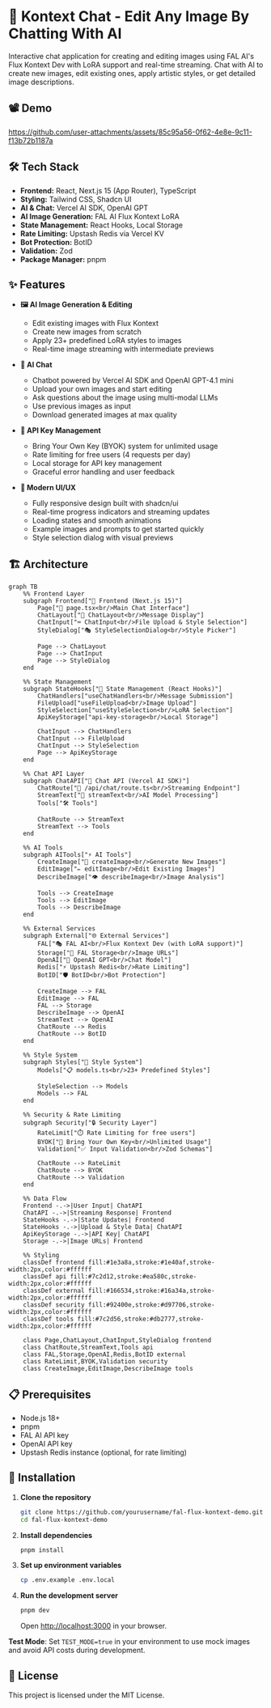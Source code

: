 # 🎨 Kontext Chat - Edit Any Image By Chatting With AI

Interactive chat application for creating and editing images using FAL AI's Flux Kontext Dev with LoRA support and real-time streaming. Chat with AI to create new images, edit existing ones, apply artistic styles, or get detailed image descriptions.

## 📽️ Demo

https://github.com/user-attachments/assets/85c95a56-0f62-4e8e-9c11-f13b72b1187a

## 🛠️ Tech Stack

- **Frontend:** React, Next.js 15 (App Router), TypeScript
- **Styling:** Tailwind CSS, Shadcn UI
- **AI & Chat:** Vercel AI SDK, OpenAI GPT
- **AI Image Generation:** FAL AI Flux Kontext LoRA
- **State Management:** React Hooks, Local Storage
- **Rate Limiting:** Upstash Redis via Vercel KV
- **Bot Protection:** BotID
- **Validation:** Zod
- **Package Manager:** pnpm

## ✨ Features

- **🖼️ AI Image Generation & Editing**
  - Edit existing images with Flux Kontext
  - Create new images from scratch
  - Apply 23+ predefined LoRA styles to images
  - Real-time image streaming with intermediate previews

- **💬 AI Chat**
  - Chatbot powered by Vercel AI SDK and OpenAI GPT-4.1 mini
  - Upload your own images and start editing
  - Ask questions about the image using multi-modal LLMs
  - Use previous images as input
  - Download generated images at max quality

- **🔑 API Key Management**
  - Bring Your Own Key (BYOK) system for unlimited usage
  - Rate limiting for free users (4 requests per day)
  - Local storage for API key management
  - Graceful error handling and user feedback

- **🎯 Modern UI/UX**
  - Fully responsive design built with shadcn/ui
  - Real-time progress indicators and streaming updates
  - Loading states and smooth animations
  - Example images and prompts to get started quickly
  - Style selection dialog with visual previews

## 🏗️ Architecture

```mermaid
graph TB
    %% Frontend Layer
    subgraph Frontend["🎨 Frontend (Next.js 15)"]
        Page["📱 page.tsx<br/>Main Chat Interface"]
        ChatLayout["💬 ChatLayout<br/>Message Display"]
        ChatInput["⌨️ ChatInput<br/>File Upload & Style Selection"]
        StyleDialog["🎭 StyleSelectionDialog<br/>Style Picker"]

        Page --> ChatLayout
        Page --> ChatInput
        Page --> StyleDialog
    end

    %% State Management
    subgraph StateHooks["🔄 State Management (React Hooks)"]
        ChatHandlers["useChatHandlers<br/>Message Submission"]
        FileUpload["useFileUpload<br/>Image Upload"]
        StyleSelection["useStyleSelection<br/>LoRA Selection"]
        ApiKeyStorage["api-key-storage<br/>Local Storage"]

        ChatInput --> ChatHandlers
        ChatInput --> FileUpload
        ChatInput --> StyleSelection
        Page --> ApiKeyStorage
    end

    %% Chat API Layer
    subgraph ChatAPI["🤖 Chat API (Vercel AI SDK)"]
        ChatRoute["📡 /api/chat/route.ts<br/>Streaming Endpoint"]
        StreamText["🌊 streamText<br/>AI Model Processing"]
        Tools["🛠️ Tools"]

        ChatRoute --> StreamText
        StreamText --> Tools
    end

    %% AI Tools
    subgraph AITools["⚡ AI Tools"]
        CreateImage["🎨 createImage<br/>Generate New Images"]
        EditImage["✏️ editImage<br/>Edit Existing Images"]
        DescribeImage["👁️ describeImage<br/>Image Analysis"]

        Tools --> CreateImage
        Tools --> EditImage
        Tools --> DescribeImage
    end

    %% External Services
    subgraph External["🌐 External Services"]
        FAL["🎭 FAL AI<br/>Flux Kontext Dev (with LoRA support)"]
        Storage["💾 FAL Storage<br/>Image URLs"]
        OpenAI["🧠 OpenAI GPT<br/>Chat Model"]
        Redis["⚡ Upstash Redis<br/>Rate Limiting"]
        BotID["🛡️ BotID<br/>Bot Protection"]

        CreateImage --> FAL
        EditImage --> FAL
        FAL --> Storage
        DescribeImage --> OpenAI
        StreamText --> OpenAI
        ChatRoute --> Redis
        ChatRoute --> BotID
    end

    %% Style System
    subgraph Styles["🎨 Style System"]
        Models["📋 models.ts<br/>23+ Predefined Styles"]

        StyleSelection --> Models
        Models --> FAL
    end

    %% Security & Rate Limiting
    subgraph Security["🔒 Security Layer"]
        RateLimit["⏱️ Rate Limiting for free users"]
        BYOK["🔑 Bring Your Own Key<br/>Unlimited Usage"]
        Validation["✅ Input Validation<br/>Zod Schemas"]

        ChatRoute --> RateLimit
        ChatRoute --> BYOK
        ChatRoute --> Validation
    end

    %% Data Flow
    Frontend -.->|User Input| ChatAPI
    ChatAPI -.->|Streaming Response| Frontend
    StateHooks -.->|State Updates| Frontend
    StateHooks -.->|Upload & Style Data| ChatAPI
    ApiKeyStorage -.->|API Key| ChatAPI
    Storage -.->|Image URLs| Frontend

    %% Styling
    classDef frontend fill:#1e3a8a,stroke:#1e40af,stroke-width:2px,color:#ffffff
    classDef api fill:#7c2d12,stroke:#ea580c,stroke-width:2px,color:#ffffff
    classDef external fill:#166534,stroke:#16a34a,stroke-width:2px,color:#ffffff
    classDef security fill:#92400e,stroke:#d97706,stroke-width:2px,color:#ffffff
    classDef tools fill:#7c2d56,stroke:#db2777,stroke-width:2px,color:#ffffff

    class Page,ChatLayout,ChatInput,StyleDialog frontend
    class ChatRoute,StreamText,Tools api
    class FAL,Storage,OpenAI,Redis,BotID external
    class RateLimit,BYOK,Validation security
    class CreateImage,EditImage,DescribeImage tools
```

## 📋 Prerequisites

- Node.js 18+
- pnpm
- FAL AI API key
- OpenAI API key
- Upstash Redis instance (optional, for rate limiting)

## 🚀 Installation

1. **Clone the repository**

   ```bash
   git clone https://github.com/yourusername/fal-flux-kontext-demo.git
   cd fal-flux-kontext-demo
   ```

2. **Install dependencies**

   ```bash
   pnpm install
   ```

3. **Set up environment variables**

   ```bash
   cp .env.example .env.local
   ```

4. **Run the development server**

   ```bash
   pnpm dev
   ```

   Open [http://localhost:3000](http://localhost:3000) in your browser.

**Test Mode**: Set `TEST_MODE=true` in your environment to use mock images and avoid API costs during development.

## 📄 License

This project is licensed under the MIT License.
